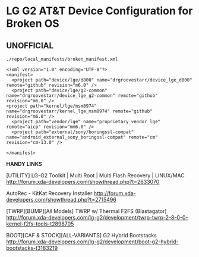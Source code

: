 LG G2 AT&T Device Configuration for Broken OS
=============================================
**UNOFFICIAL**
--------------

`./repo/local_manifests/broken_manifest.xml`
```
<?xml version="1.0" encoding="UTF-8"?>
<manifest>
  <project path="device/lge/d800" name="drgroovestarr/device_lge_d800" remote="github" revision="m6.0" />
  <project path="device/lge/g2-common" name="drgroovestarr/device_lge_g2-common" remote="github" revision="m6.0" />
<project path="kernel/lge/msm8974" name="drgroovestarr/kernel_lge_msm8974" remote="github" revision="m6.0" />
  <project path="vendor/lge" name="proprietary_vendor_lge" remote="aicp" revision="mm6.0" />
  <project path="external/sony/boringssl-compat" name="android_external_sony_boringssl-compat" remote="cm" revision="cm-13.0" />

</manifest>
```
**HANDY LINKS**

[UTILITY] LG-G2 Toolkit | Multi Root | Multi Flash Recovery | LINUX/MAC
http://forum.xda-developers.com/showthread.php?t=2633070

AutoRec - KitKat Recovery Installer
http://forum.xda-developers.com/showthread.php?t=2715496

[TWRP][BUMP][All Models] TWRP w/ Thermal F2FS (Blastagator)
http://forum.xda-developers.com/lg-g2/development/twrp-twrp-2-8-0-0-kernel-f2fs-tools-t2898705

BOOT][CAF & STOCK][ALL-VARIANTS] G2 Hybrid Bootstacks
http://forum.xda-developers.com/lg-g2/development/boot-g2-hybrid-bootstacks-t3183219